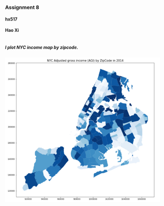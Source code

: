 ### Assignment 8 
#### hx517 
#### Hao Xi
#    
#    
#    
##### I plot NYC income map by zipcode.
![Aaron Swartz](https://raw.githubusercontent.com/hx517/PUI2017_hx517/master/HW8_hx517/nyc_income_zipcode.png)
